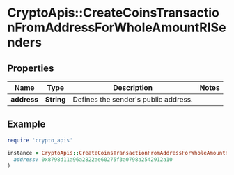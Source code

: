 # CryptoApis::CreateCoinsTransactionFromAddressForWholeAmountRISenders

## Properties

| Name | Type | Description | Notes |
| ---- | ---- | ----------- | ----- |
| **address** | **String** | Defines the sender&#39;s public address. |  |

## Example

```ruby
require 'crypto_apis'

instance = CryptoApis::CreateCoinsTransactionFromAddressForWholeAmountRISenders.new(
  address: 0x8798d11a96a2822ae60275f3a0798a2542912a10
)
```

